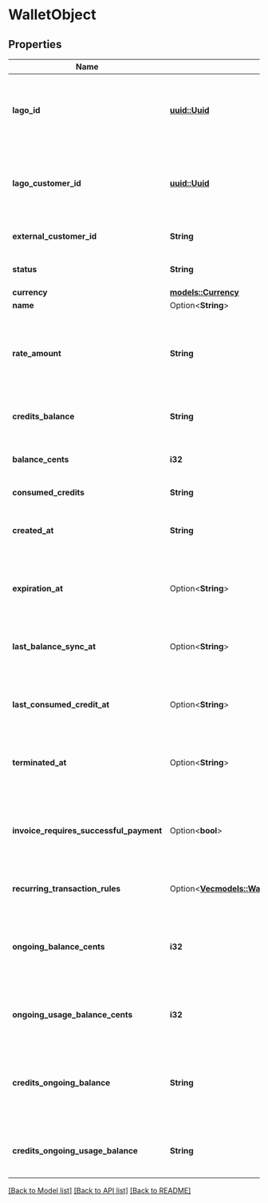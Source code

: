 # WalletObject

## Properties

Name | Type | Description | Notes
------------ | ------------- | ------------- | -------------
**lago_id** | [**uuid::Uuid**](uuid::Uuid.md) | Unique identifier assigned to the wallet within the Lago application. This ID is exclusively created by Lago and serves as a unique identifier for the wallet's record within the Lago system. | 
**lago_customer_id** | [**uuid::Uuid**](uuid::Uuid.md) | Unique identifier assigned to the customer within the Lago application. This ID is exclusively created by Lago and serves as a unique identifier for the customer's record within the Lago system. | 
**external_customer_id** | **String** | The customer external unique identifier (provided by your own application) | 
**status** | **String** | The status of the wallet. Possible values are `active` or `terminated`. | 
**currency** | [**models::Currency**](Currency.md) | The currency of the wallet. | 
**name** | Option<**String**> | The name of the wallet. | [optional]
**rate_amount** | **String** | The rate of conversion between credits and the amount in the specified currency. It indicates the ratio or factor used to convert credits into the corresponding monetary value in the currency of the transaction. | 
**credits_balance** | **String** | The current wallet balance expressed in credits. This reflects the available balance after all transactions are settled. | 
**balance_cents** | **i32** | The current wallet balance expressed in cents. This reflects the available balance after all transactions are settled. | 
**consumed_credits** | **String** | The number of consumed credits. | 
**created_at** | **String** | The date of the wallet creation, represented in ISO 8601 datetime format and expressed in Coordinated Universal Time (UTC). | 
**expiration_at** | Option<**String**> | The date and time that determines when the wallet will expire. It follows the ISO 8601 datetime format and is expressed in Coordinated Universal Time (UTC). | [optional]
**last_balance_sync_at** | Option<**String**> | The date and time of the last balance top-up. It follows the ISO 8601 datetime format and is expressed in Coordinated Universal Time (UTC). | [optional]
**last_consumed_credit_at** | Option<**String**> | The date and time of the last credits consumption. It follows the ISO 8601 datetime format and is expressed in Coordinated Universal Time (UTC). | [optional]
**terminated_at** | Option<**String**> | The date of terminaison of the wallet. It follows the ISO 8601 datetime format and is expressed in Coordinated Universal Time (UTC). | [optional]
**invoice_requires_successful_payment** | Option<**bool**> | A boolean setting that, when set to true, delays issuing an invoice for a wallet top-up until a successful payment is made; if false, the invoice is issued immediately upon wallet top-up, regardless of the payment status. Default value of false. | [optional]
**recurring_transaction_rules** | Option<[**Vec<models::WalletObjectRecurringTransactionRulesInner>**](WalletObject_recurring_transaction_rules_inner.md)> | List of recurring transaction rules. Currently, we only allow one recurring rule per wallet. | [optional]
**ongoing_balance_cents** | **i32** | The ongoing wallet balance expressed in cents. This represents the `balance_cents` minus the `ongoing_usage_balance_cents`, showing the real time balance after accounting for current usage including taxes. | 
**ongoing_usage_balance_cents** | **i32** | The ongoing usage balance of the wallet, expressed in cents. This reflects all current usage and draft invoices including taxes. | 
**credits_ongoing_balance** | **String** | The ongoing wallet balance expressed in credits. This represents the `credits_balance` minus the `credits_ongoing_usage_balance`, showing the real time balance after accounting for current usage including taxes. | 
**credits_ongoing_usage_balance** | **String** | The ongoing usage balance of the wallet, expressed in credits. This reflects all current usage and draft invoices including taxes. | 

[[Back to Model list]](../README.md#documentation-for-models) [[Back to API list]](../README.md#documentation-for-api-endpoints) [[Back to README]](../README.md)


